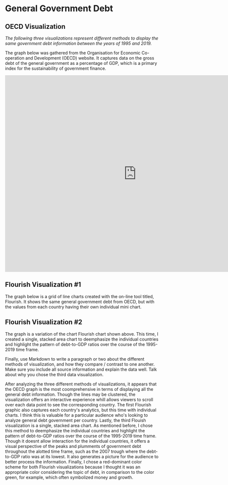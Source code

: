 # General Government Debt

## OECD Visualization

*The following three visualizations represent different methods to display the same government debt information between the years of 1995 and 2019.*

The graph below was gathered from the Organisation for Economic Co-operation and Development (OECD) website. It captures data on the gross debt of the general government as a percentage of GDP, which is a primary index for the sustainability of government finance.

<iframe src="https://data.oecd.org/chart/6gQs" width="860" height="645" style="border: 0" mozallowfullscreen="true" webkitallowfullscreen="true" allowfullscreen="true"><a href="https://data.oecd.org/chart/6gQs" target="_blank">OECD Chart: General government debt, Total, % of GDP, Annual, 1995 – 2019</a></iframe>

## Flourish Visualization #1

The graph below is a grid of line charts created with the on-line tool titled, Flourish. It shows the same general government debt from OECD, but with the values from each country having their own individual mini chart. 

<div class="flourish-embed flourish-chart" data-src="visualisation/5298138"><script src="https://public.flourish.studio/resources/embed.js"></script></div>

## Flourish Visualization #2

The graph is a variation of the chart Flourish chart shown above. This time, I created a single, stacked area chart to deemphasize the individual countries and highlight the pattern of debt-to-GDP ratios over the course of the 1995-2019 time frame. 

<div class="flourish-embed flourish-chart" data-src="visualisation/5298312"><script src="https://public.flourish.studio/resources/embed.js"></script></div>

Finally, use Markdown to write a paragraph or two about the different methods of visualization, and how they compare / contrast to one another. Make sure you include all source information and explain the data well.  Talk about why you chose the third data visualization. 

After analyzing the three different methods of visualizations, it appears that the OECD graph is the most coomprehensive in terms of displaying all the general debt information. Though the lines may be clustered, the visualization offers an interactive experience whill allows viewers to scroll over each data point to see the corresponding country. The first Flourish graphic also captures each country's analytics, but this time with individual charts. I think this is valuable for a particular audience who's looking to analyze general debt government per country. Lastly, the third Flouish visualization is a single, stacked area chart. As mentioned before, I chose this method to deemphasize the individual countries and highlight the pattern of debt-to-GDP ratios over the course of the 1995-2019 time frame. Though it doesnt allow interaction for the individual countries, it offers a visual perspective of the peaks and plumments of government debt throughout the alotted time frame, such as the 2007 trough where the debt-to-GDP ratio was at its lowest. It also generates a picture for the audience to better process the information. Finally, I chose a red-dominant color scheme for both Flourish visualizations because I thought it was an appropriate color considering the topic of debt, in comparison to the color green, for example, which often symbolized money and growth. 
